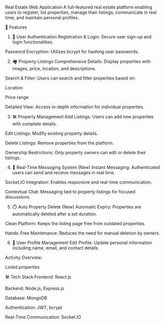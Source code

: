  Real Estate Web Application
A full-featured real estate platform enabling users to register, list properties, manage their listings, communicate in real time, and maintain personal profiles.

🚀 Features
1. 🔐 User Authentication
Registration & Login: Secure user sign-up and login functionalities.

Password Encryption: Utilizes bcrypt for hashing user passwords.

2. 🏘️ Property Listings
Comprehensive Details: Display properties with images, price, location, and descriptions.

Search & Filter: Users can search and filter properties based on:

Location

Price range

Detailed View: Access in-depth information for individual properties.

3. 🛠️ Property Management
Add Listings: Users can add new properties with complete details.

Edit Listings: Modify existing property details.

Delete Listings: Remove properties from the platform.

Ownership Restrictions: Only property owners can edit or delete their listings.

4. 💬 Real-Time Messaging System (New)
Instant Messaging: Authenticated users can send and receive messages in real time.

Socket.IO Integration: Enables responsive and real-time communication.

Contextual Chat: Messaging tied to property listings for focused discussions.

5. ⏱️ Auto Property Delete (New)
Automatic Expiry: Properties are automatically deleted after a set duration.

Clean Platform: Keeps the listing page free from outdated properties.

Hands-Free Maintenance: Reduces the need for manual deletion by owners.

6. 👤 User Profile Management
Edit Profile: Update personal information including name, email, and contact details.

Activity Overview:

Listed properties

🛠️ Tech Stack
Frontend: React.js

Backend: Node.js, Express.js

Database: MongoDB

Authentication: JWT, bcrypt

Real-Time Communication: Socket.IO
